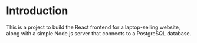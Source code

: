 # Introduction

This is a project to build the React frontend for a laptop-selling website, along with a simple Node.js server that connects to a PostgreSQL database.
